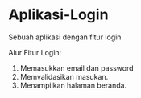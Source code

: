 # Aplikasi-Login
Sebuah aplikasi dengan fitur login

Alur Fitur Login:
1. Memasukkan email dan password
2. Memvalidasikan masukan.
3. Menampilkan halaman beranda.
